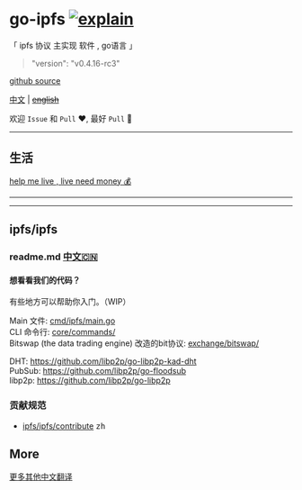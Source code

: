# go-ipfs [![explain](http://llever.com/explain.svg)](https://github.com/chinanf-boy/Source-Explain)

「 ipfs 协议 主实现 软件 , go语言 」

> "version": "v0.4.16-rc3"

[github source](https://github.com/ipfs/go-ipfs/releases/tag/v0.4.16-rc3)

[中文](./readme.md) | ~~[english](./readme.en.md)~~

欢迎 `Issue` 和 `Pull` ❤️, 最好 `Pull` 👏

---

## 生活

[help me live , live need money 💰](https://github.com/chinanf-boy/live-need-money)

---

<!-- START doctoc -->
<!-- END doctoc -->

---

## ipfs/ipfs

### readme.md [中文🇨🇳](./ipfs-translate/README.zh.md)

#### 想看看我们的代码？

有些地方可以帮助你入门。（WIP）

Main 文件: [cmd/ipfs/main.go](https://github.com/ipfs/go-ipfs/blob/master/cmd/ipfs/main.go) <br>
CLI 命令行: [core/commands/](https://github.com/ipfs/go-ipfs/tree/master/core/commands) <br>
Bitswap (the data trading engine) 改造的bit协议: [exchange/bitswap/](https://github.com/ipfs/go-ipfs/tree/master/exchange/bitswap)

DHT: https://github.com/libp2p/go-libp2p-kad-dht <br>
PubSub: https://github.com/libp2p/go-floodsub <br>
libp2p: https://github.com/libp2p/go-libp2p

### 贡献规范

- [ipfs/ipfs/contribute](./ipfs-translate/contribute.zh.md) <kbd>zh</kbd>

## More

[更多其他中文翻译](https://github.com/chinanf-boy/chinese-translate-list)

